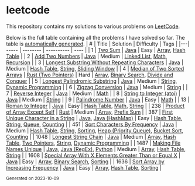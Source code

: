 # leetcode

This repository contains my solutions to various problems on [LeetCode](https://leetcode.com/).

Below is the full table containing all the problems I have solved so far. The table is [automatically generated](./.generate/main.py).
| # | Title | Solution | Difficulty | Tags |
|---| ----- | -------- | ---------- | ---- |
| 1 | [Two Sum](https://leetcode.com/problems/two-sum) | [Java](/solutions/two-sum/Solution.java) | Easy | [Array](https://leetcode.com/tag/array), [Hash Table](https://leetcode.com/tag/hash-table) |
| 2 | [Add Two Numbers](https://leetcode.com/problems/add-two-numbers) | [Java](/solutions/add-two-numbers/Solution.java) | Medium | [Linked List](https://leetcode.com/tag/linked-list), [Math](https://leetcode.com/tag/math), [Recursion](https://leetcode.com/tag/recursion) |
| 3 | [Longest Substring Without Repeating Characters](https://leetcode.com/problems/longest-substring-without-repeating-characters) | [Java](/solutions/longest-substring-without-repeating-characters/Solution.java) | Medium | [Hash Table](https://leetcode.com/tag/hash-table), [String](https://leetcode.com/tag/string), [Sliding Window](https://leetcode.com/tag/sliding-window) |
| 4 | [Median of Two Sorted Arrays](https://leetcode.com/problems/median-of-two-sorted-arrays) | [Rust (Two Pointers)](/solutions/median-of-two-sorted-arrays/src/bin/two-pointers.rs) | Hard | [Array](https://leetcode.com/tag/array), [Binary Search](https://leetcode.com/tag/binary-search), [Divide and Conquer](https://leetcode.com/tag/divide-and-conquer) |
| 5 | [Longest Palindromic Substring](https://leetcode.com/problems/longest-palindromic-substring) | [Java](/solutions/longest-palindromic-substring/Solution.java) | Medium | [String](https://leetcode.com/tag/string), [Dynamic Programming](https://leetcode.com/tag/dynamic-programming) |
| 6 | [Zigzag Conversion](https://leetcode.com/problems/zigzag-conversion) | [Java](/solutions/zigzag-conversion/Solution.java) | Medium | [String](https://leetcode.com/tag/string) |
| 7 | [Reverse Integer](https://leetcode.com/problems/reverse-integer) | [Java](/solutions/reverse-integer/Solution.java) | Medium | [Math](https://leetcode.com/tag/math) |
| 8 | [String to Integer (atoi)](https://leetcode.com/problems/string-to-integer-atoi) | [Java](/solutions/string-to-integer-atoi/Solution.java) | Medium | [String](https://leetcode.com/tag/string) |
| 9 | [Palindrome Number](https://leetcode.com/problems/palindrome-number) | [Java](/solutions/palindrome-number/Solution.java) | Easy | [Math](https://leetcode.com/tag/math) |
| 13 | [Roman to Integer](https://leetcode.com/problems/roman-to-integer) | [Java](/solutions/roman-to-integer/Solution.java) | Easy | [Hash Table](https://leetcode.com/tag/hash-table), [Math](https://leetcode.com/tag/math), [String](https://leetcode.com/tag/string) |
| 238 | [Product of Array Except Self](https://leetcode.com/problems/product-of-array-except-self) | [Rust](/solutions/product-of-array-except-self/src/main.rs) | Medium | [Array](https://leetcode.com/tag/array), [Prefix Sum](https://leetcode.com/tag/prefix-sum) |
| 387 | [First Unique Character in a String](https://leetcode.com/problems/first-unique-character-in-a-string) | [Java](/solutions/first-unique-character-in-a-string/Solution.java), [Java (HashMap)](/solutions/first-unique-character-in-a-string/Solution_HashMap.java) | Easy | [Hash Table](https://leetcode.com/tag/hash-table), [String](https://leetcode.com/tag/string), [Queue](https://leetcode.com/tag/queue), [Counting](https://leetcode.com/tag/counting) |
| 451 | [Sort Characters By Frequency](https://leetcode.com/problems/sort-characters-by-frequency) | [Java](/solutions/sort-characters-by-frequency/Solution.java) | Medium | [Hash Table](https://leetcode.com/tag/hash-table), [String](https://leetcode.com/tag/string), [Sorting](https://leetcode.com/tag/sorting), [Heap (Priority Queue)](https://leetcode.com/tag/heap-priority-queue), [Bucket Sort](https://leetcode.com/tag/bucket-sort), [Counting](https://leetcode.com/tag/counting) |
| 1048 | [Longest String Chain](https://leetcode.com/problems/longest-string-chain) | [Java](/solutions/longest-string-chain/Solution.java) | Medium | [Array](https://leetcode.com/tag/array), [Hash Table](https://leetcode.com/tag/hash-table), [Two Pointers](https://leetcode.com/tag/two-pointers), [String](https://leetcode.com/tag/string), [Dynamic Programming](https://leetcode.com/tag/dynamic-programming) |
| 1487 | [Making File Names Unique](https://leetcode.com/problems/making-file-names-unique) | [Java](/solutions/making-file-names-unique/Solution.java), [Java (RegEx)](/solutions/making-file-names-unique/Solution_regex.java), [Python](/solutions/making-file-names-unique/Solution.py) | Medium | [Array](https://leetcode.com/tag/array), [Hash Table](https://leetcode.com/tag/hash-table), [String](https://leetcode.com/tag/string) |
| 1608 | [Special Array With X Elements Greater Than or Equal X](https://leetcode.com/problems/special-array-with-x-elements-greater-than-or-equal-x) | [Java](/solutions/special-array-with-x-elements-greater-than-or-equal-x/Solution.java) | Easy | [Array](https://leetcode.com/tag/array), [Binary Search](https://leetcode.com/tag/binary-search), [Sorting](https://leetcode.com/tag/sorting) |
| 1636 | [Sort Array by Increasing Frequency](https://leetcode.com/problems/sort-array-by-increasing-frequency) | [Java](/solutions/sort-array-by-increasing-frequency/Solution.java) | Easy | [Array](https://leetcode.com/tag/array), [Hash Table](https://leetcode.com/tag/hash-table), [Sorting](https://leetcode.com/tag/sorting) |

<sub>
Generated on 2023-10-09
</sub>